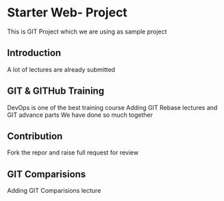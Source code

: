 # Starter Web- Project
This is GIT Project which we are using as sample project

## Introduction
A lot of lectures are already submitted

## GIT & GITHub Training
DevOps is one of the best training course
Adding GIT Rebase lectures and GIT advance parts
We have done so much together

## Contribution
Fork the repor and raise full request for review

## GIT Comparisions
Adding GIT Comparisions lecture
